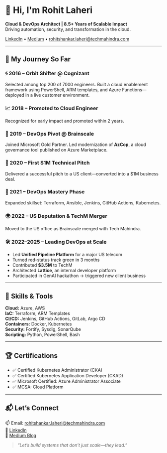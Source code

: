 # 👋 Hi, I'm Rohit Laheri

**Cloud & DevOps Architect | 8.5+ Years of Scalable Impact**  
Driving automation, security, and transformation in the cloud.

[LinkedIn](https://www.linkedin.com/in/rohit-s-laheri/) • [Medium](https://rohitslaheri.medium.com/) • rohitshankar.laheri@techmahindra.com

---

## 🚀 My Journey So Far

### 🌀 2016 – Orbit Shifter @ Cognizant
Selected among top 200 of 7000 engineers. Built a cloud enablement framework using PowerShell, ARM templates, and Azure Functions—deployed in a live customer environment.

### 📈 2018 – Promoted to Cloud Engineer
Recognized for early impact and promoted within 2 years.

### 🔁 2019 – DevOps Pivot @ Brainscale
Joined Microsoft Gold Partner. Led modernization of **AzCop**, a cloud governance tool published on Azure Marketplace.

### 💼 2020 – First $1M Technical Pitch
Delivered a successful pitch to a US client—converted into a $1M business deal.

### 🧠 2021 – DevOps Mastery Phase
Expanded skillset: Terraform, Ansible, Jenkins, GitHub Actions, Kubernetes.

### 🌍 2022 – US Deputation & TechM Merger
Moved to the US office as Brainscale merged with Tech Mahindra.

### 🛠️ 2022–2025 – Leading DevOps at Scale
- Led **Unified Pipeline Platform** for a major US telecom  
- Turned red-status track green in 3 months  
- Contributed **$3.5M** to TechM  
- Architected **Lattice**, an internal developer platform  
- Participated in GenAI hackathon → triggered new client business

---

## 🧰 Skills & Tools

**Cloud:** Azure, AWS  
**IaC:** Terraform, ARM Templates  
**CI/CD:** Jenkins, GitHub Actions, GitLab, Argo CD  
**Containers:** Docker, Kubernetes  
**Security:** Fortify, Sysdig, SonarQube  
**Scripting:** Python, PowerShell, Bash

---

## 🏆 Certifications

- ✅ Certified Kubernetes Administrator (CKA)  
- ✅ Certified Kubernetes Application Developer (CKAD)  
- ✅ Microsoft Certified: Azure Administrator Associate  
- ✅ MCSA: Cloud Platform

---

## 📬 Let’s Connect

📫 Email: rohitshankar.laheri@techmahindra.com  
🔗 [LinkedIn](https://www.linkedin.com/in/rohit-s-laheri/)  
📝 [Medium Blog](https://rohitslaheri.medium.com/)

> *“Let’s build systems that don’t just scale—they lead.”*
